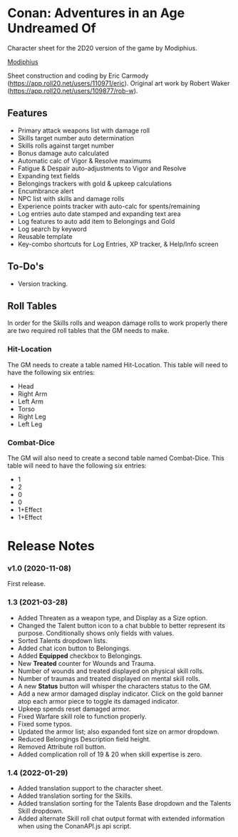 #  Conan: Adventures in an Age Undreamed Of
Character sheet for the 2D20 version of the game by Modiphius.  

[Modiphius](https://www.modiphius.net/collections/conan)

Sheet construction and coding by Eric Carmody (https://app.roll20.net/users/110971/eric). Original art work by Robert Waker (https://app.roll20.net/users/109877/rob-w).

## Features
- Primary attack weapons list with damage roll
- Skills target number auto determination
- Skills rolls against target number
- Bonus damage auto calculated
- Automatic calc of Vigor & Resolve maximums
- Fatigue & Despair auto-adjustments to Vigor and Resolve
- Expanding text fields
- Belongings trackers with gold & upkeep calculations
- Encumbrance alert
- NPC list with skills and damage rolls
- Experience points tracker with auto-calc for spents/remaining
- Log entries auto date stamped and expanding text area
- Log features to auto add item to Belongings and Gold
- Log search by keyword
- Reusable template
- Key-combo shortcuts for Log Entries, XP tracker, & Help/Info screen

## To-Do's
- Version tracking.

## Roll Tables
In order for the Skills rolls and weapon damage rolls to work properly there are two required roll tables that the GM needs to make.
### Hit-Location
The GM needs to create a table named Hit-Location.  This table will need to have the following six entries:

- Head
- Right Arm
- Left Arm
- Torso
- Right Leg
- Left Leg

### Combat-Dice
The GM will also need to create a second table named Combat-Dice.  This table will need to have the following six entries:

- 1
- 2
- 0
- 0
- 1+Effect
- 1+Effect

# Release Notes

### v1.0 (2020-11-08)
First release.
### 1.3 (2021-03-28)
- Added Threaten as a weapon type, and Display as a Size option.
- Changed the Talent button icon to a chat bubble to better represent its purpose. Conditionally shows only fields with values.
- Sorted Talents dropdown lists.
- Added chat icon button to Belongings.
- Added **Equipped** checkbox to Belongings.
- New **Treated** counter for Wounds and Trauma.
- Number of wounds and treated displayed on physical skill rolls.
- Number of traumas and treated displayed on mental skill rolls.
- A new **Status** button will whisper the characters status to the GM.
- Add a new armor damaged display indicator.  Click on the gold banner atop each armor piece to toggle its damaged indicator.
- Upkeep spends reset damaged armor.
- Fixed Warfare skill role to function properly.
- Fixed some typos.
- Updated the armor list; also expanded font size on armor dropdown.
- Reduced Belongings Description field height.
- Removed Attribute roll button.
- Added complication roll of 19 & 20 when skill expertise is zero.
### 1.4 (2022-01-29)
- Added translation support to the character sheet.
- Added translation sorting for the Skills.
- Added translation sorting for the Talents Base dropdown and the Talents Skill dropdown.
- Added alternate Skill roll chat output format with extended information when using the ConanAPI.js api script.
